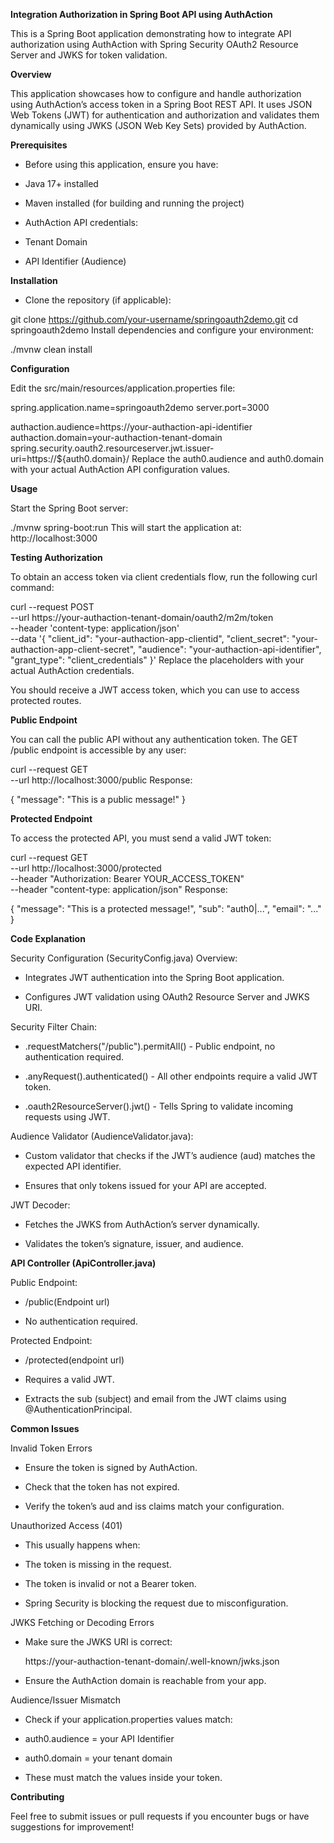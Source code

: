 
**Integration Authorization in Spring Boot API using AuthAction**

This is a Spring Boot application demonstrating how to integrate API authorization using AuthAction with Spring Security OAuth2 Resource Server and JWKS for token validation.

**Overview**

This application showcases how to configure and handle authorization using AuthAction’s access token in a Spring Boot REST API.
It uses JSON Web Tokens (JWT) for authentication and authorization and validates them dynamically using JWKS (JSON Web Key Sets) provided by AuthAction.

**Prerequisites**

- Before using this application, ensure you have:

- Java 17+ installed

- Maven installed (for building and running the project)

- AuthAction API credentials:

- Tenant Domain

- API Identifier (Audience)
  

**Installation**

- Clone the repository (if applicable):

git clone https://github.com/your-username/springoauth2demo.git
cd springoauth2demo
Install dependencies and configure your environment:

./mvnw clean install


**Configuration**

Edit the src/main/resources/application.properties file:

spring.application.name=springoauth2demo
server.port=3000

authaction.audience=https://your-authaction-api-identifier
authaction.domain=your-authaction-tenant-domain
spring.security.oauth2.resourceserver.jwt.issuer-uri=https://${auth0.domain}/
Replace the auth0.audience and auth0.domain with your actual AuthAction API configuration values.


**Usage**

Start the Spring Boot server:

./mvnw spring-boot:run
This will start the application at:
http://localhost:3000


**Testing Authorization**

To obtain an access token via client credentials flow, run the following curl command:

curl --request POST \
  --url https://your-authaction-tenant-domain/oauth2/m2m/token \
  --header 'content-type: application/json' \
  --data '{
    "client_id": "your-authaction-app-clientid",
    "client_secret": "your-authaction-app-client-secret",
    "audience": "your-authaction-api-identifier",
    "grant_type": "client_credentials"
  }'
Replace the placeholders with your actual AuthAction credentials.

You should receive a JWT access token, which you can use to access protected routes.


**Public Endpoint**

You can call the public API without any authentication token.
The GET /public endpoint is accessible by any user:

curl --request GET \
  --url http://localhost:3000/public
Response:

{
  "message": "This is a public message!"
}

**Protected Endpoint**

To access the protected API, you must send a valid JWT token:


curl --request GET \
  --url http://localhost:3000/protected \
  --header "Authorization: Bearer YOUR_ACCESS_TOKEN" \
  --header "content-type: application/json"
Response:


{
  "message": "This is a protected message!",
  "sub": "auth0|...",
  "email": "..."
}


**Code Explanation**

Security Configuration (SecurityConfig.java)
Overview:

- Integrates JWT authentication into the Spring Boot application.

- Configures JWT validation using OAuth2 Resource Server and JWKS URI.

Security Filter Chain:

- .requestMatchers("/public").permitAll() - Public endpoint, no authentication required.

- .anyRequest().authenticated() - All other endpoints require a valid JWT token.

- .oauth2ResourceServer().jwt() - Tells Spring to validate incoming requests using JWT.

Audience Validator (AudienceValidator.java):

- Custom validator that checks if the JWT’s audience (aud) matches the expected API identifier.

- Ensures that only tokens issued for your API are accepted.

JWT Decoder:

- Fetches the JWKS from AuthAction’s server dynamically.

- Validates the token’s signature, issuer, and audience.

**API Controller (ApiController.java)**

Public Endpoint:

- /public(Endpoint url)

- No authentication required.

Protected Endpoint:

- /protected(endpoint url)

- Requires a valid JWT.

- Extracts the sub (subject) and email from the JWT claims using @AuthenticationPrincipal.

**Common Issues**

Invalid Token Errors
- Ensure the token is signed by AuthAction.

- Check that the token has not expired.

- Verify the token’s aud and iss claims match your configuration.

Unauthorized Access (401)
- This usually happens when:

- The token is missing in the request.

- The token is invalid or not a Bearer token.

- Spring Security is blocking the request due to misconfiguration.

JWKS Fetching or Decoding Errors
- Make sure the JWKS URI is correct:


  https://your-authaction-tenant-domain/.well-known/jwks.json
- Ensure the AuthAction domain is reachable from your app.



Audience/Issuer Mismatch
- Check if your application.properties values match:

- auth0.audience = your API Identifier

- auth0.domain = your tenant domain

- These must match the values inside your token.

**Contributing**

Feel free to submit issues or pull requests if you encounter bugs or have suggestions for improvement!


